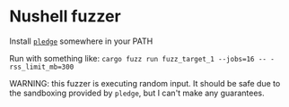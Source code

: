 # Nushell fuzzer

Install [`pledge`](https://justine.lol/pledge/) somewhere in your PATH

Run with something like:
`cargo fuzz run fuzz_target_1 --jobs=16 -- -rss_limit_mb=300`

WARNING: this fuzzer is executing random input. It should be safe due to the sandboxing provided by `pledge`, but I can't make any guarantees.